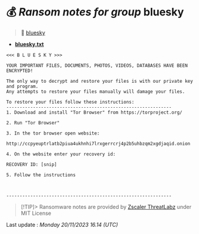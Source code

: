 # 💰 _Ransom notes for group_ bluesky
> 🔗 [bluesky](group/bluesky)
* **[bluesky.txt](https://ransomware.live/ransomware_notes/bluesky/bluesky.txt)**

```
<<< B L U E S K Y >>>

YOUR IMPORTANT FILES, DOCUMENTS, PHOTOS, VIDEOS, DATABASES HAVE BEEN ENCRYPTED!

The only way to decrypt and restore your files is with our private key and program.
Any attempts to restore your files manually will damage your files.

To restore your files follow these instructions:
--------------------------------------------------------------
1. Download and install "Tor Browser" from https://torproject.org/

2. Run "Tor Browser"

3. In the tor browser open website:
   http://ccpyeuptrlatb2piua4ukhnhi7lrxgerrcrj4p2b5uhbzqm2xgdjaqid.onion

4. On the website enter your recovery id:

RECOVERY ID: [snip]

5. Follow the instructions



--------------------------------------------------------------

```


> [!TIP]> Ransomware notes are provided by [Zscaler ThreatLabz](https://github.com/threatlabz/ransomware_notes) under MIT License
> 




Last update : _Monday 20/11/2023 16.14 (UTC)_

